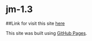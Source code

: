 # jm-1.3

##Link for visit this site [here](lektekinov.github.io/jm-1.3)

This site was built using [GitHub Pages](https://pages.github.com/).